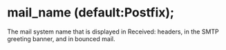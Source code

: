# mail_name (default:Postfix); 


The mail system name that is displayed in Received: headers, in
the SMTP greeting banner, and in bounced mail.




